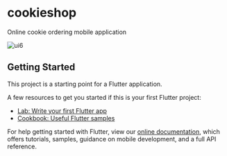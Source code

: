 # cookieshop

Online cookie ordering mobile application

![ui6](https://user-images.githubusercontent.com/59603716/127684154-5c891dba-8f3e-4d74-8c7a-43d56f9d9183.png)


## Getting Started

This project is a starting point for a Flutter application.

A few resources to get you started if this is your first Flutter project:

- [Lab: Write your first Flutter app](https://flutter.dev/docs/get-started/codelab)
- [Cookbook: Useful Flutter samples](https://flutter.dev/docs/cookbook)

For help getting started with Flutter, view our
[online documentation](https://flutter.dev/docs), which offers tutorials,
samples, guidance on mobile development, and a full API reference.
